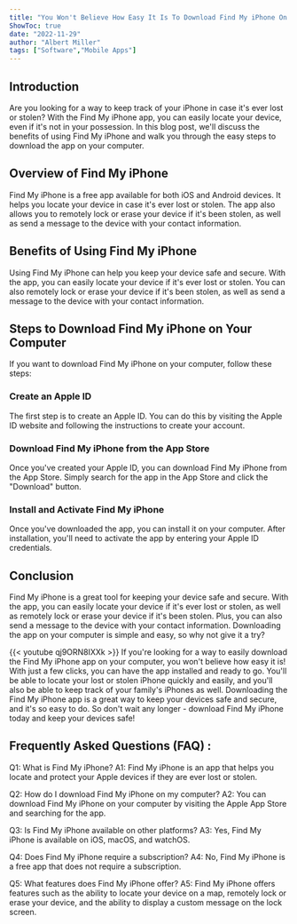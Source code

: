 ```yaml
---
title: "You Won't Believe How Easy It Is To Download Find My iPhone On Your Computer!"
ShowToc: true 
date: "2022-11-29"
author: "Albert Miller" 
tags: ["Software","Mobile Apps"]
---
```

## Introduction 
Are you looking for a way to keep track of your iPhone in case it's ever lost or stolen? With the Find My iPhone app, you can easily locate your device, even if it's not in your possession. In this blog post, we'll discuss the benefits of using Find My iPhone and walk you through the easy steps to download the app on your computer. 

## Overview of Find My iPhone 
Find My iPhone is a free app available for both iOS and Android devices. It helps you locate your device in case it's ever lost or stolen. The app also allows you to remotely lock or erase your device if it's been stolen, as well as send a message to the device with your contact information. 

## Benefits of Using Find My iPhone
Using Find My iPhone can help you keep your device safe and secure. With the app, you can easily locate your device if it's ever lost or stolen. You can also remotely lock or erase your device if it's been stolen, as well as send a message to the device with your contact information. 

## Steps to Download Find My iPhone on Your Computer
If you want to download Find My iPhone on your computer, follow these steps: 

### Create an Apple ID
The first step is to create an Apple ID. You can do this by visiting the Apple ID website and following the instructions to create your account. 

### Download Find My iPhone from the App Store
Once you've created your Apple ID, you can download Find My iPhone from the App Store. Simply search for the app in the App Store and click the "Download" button. 

### Install and Activate Find My iPhone
Once you've downloaded the app, you can install it on your computer. After installation, you'll need to activate the app by entering your Apple ID credentials. 

## Conclusion
Find My iPhone is a great tool for keeping your device safe and secure. With the app, you can easily locate your device if it's ever lost or stolen, as well as remotely lock or erase your device if it's been stolen. Plus, you can also send a message to the device with your contact information. Downloading the app on your computer is simple and easy, so why not give it a try?

{{< youtube qj9ORN8IXXk >}} 
If you're looking for a way to easily download the Find My iPhone app on your computer, you won't believe how easy it is! With just a few clicks, you can have the app installed and ready to go. You'll be able to locate your lost or stolen iPhone quickly and easily, and you'll also be able to keep track of your family's iPhones as well. Downloading the Find My iPhone app is a great way to keep your devices safe and secure, and it's so easy to do. So don't wait any longer - download Find My iPhone today and keep your devices safe!

## Frequently Asked Questions (FAQ) :
Q1: What is Find My iPhone?
A1: Find My iPhone is an app that helps you locate and protect your Apple devices if they are ever lost or stolen.

Q2: How do I download Find My iPhone on my computer?
A2: You can download Find My iPhone on your computer by visiting the Apple App Store and searching for the app.

Q3: Is Find My iPhone available on other platforms?
A3: Yes, Find My iPhone is available on iOS, macOS, and watchOS.

Q4: Does Find My iPhone require a subscription?
A4: No, Find My iPhone is a free app that does not require a subscription.

Q5: What features does Find My iPhone offer?
A5: Find My iPhone offers features such as the ability to locate your device on a map, remotely lock or erase your device, and the ability to display a custom message on the lock screen.


